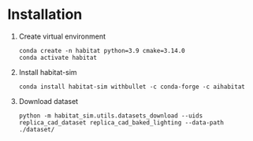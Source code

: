 # Installation

1. Create virtual environment
    ```
    conda create -n habitat python=3.9 cmake=3.14.0
    conda activate habitat
    ```

2. Install habitat-sim

    ```
    conda install habitat-sim withbullet -c conda-forge -c aihabitat
    ```

3. Download dataset
    ```
    python -m habitat_sim.utils.datasets_download --uids replica_cad_dataset replica_cad_baked_lighting --data-path ./dataset/
    ```